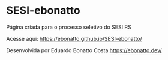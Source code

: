 # SESI-ebonatto

Página criada para o processo seletivo do SESI RS

Acesse aqui: https://ebonatto.github.io/SESI-ebonatto/

Desenvolvida por Eduardo Bonatto Costa
https://ebonatto.dev/
